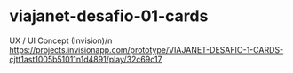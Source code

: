 # viajanet-desafio-01-cards

UX / UI Concept (Invision)/n
https://projects.invisionapp.com/prototype/VIAJANET-DESAFIO-1-CARDS-cjtt1ast1005b51011n1d4891/play/32c69c17


